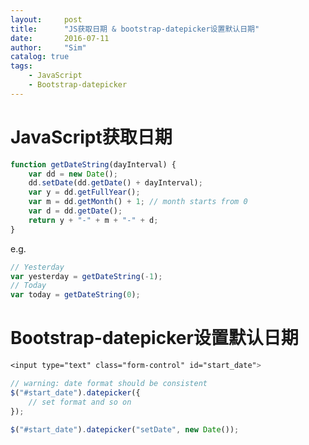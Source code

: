 ```yaml
---
layout:     post
title:      "JS获取日期 & bootstrap-datepicker设置默认日期"
date:       2016-07-11
author:     "Sim"
catalog: true
tags:
    - JavaScript
    - Bootstrap-datepicker
---
```


# JavaScript获取日期

```javascript
function getDateString(dayInterval) {
	var dd = new Date();
	dd.setDate(dd.getDate() + dayInterval);
	var y = dd.getFullYear();
	var m = dd.getMonth() + 1; // month starts from 0
	var d = dd.getDate();
	return y + "-" + m + "-" + d;
}
```

e.g. 

```javascript
// Yesterday
var yesterday = getDateString(-1);
// Today
var today = getDateString(0);
```

# Bootstrap-datepicker设置默认日期

```css
<input type="text" class="form-control" id="start_date">
```

```javascript
// warning: date format should be consistent
$("#start_date").datepicker({
	// set format and so on
});

$("#start_date").datepicker("setDate", new Date());


```

